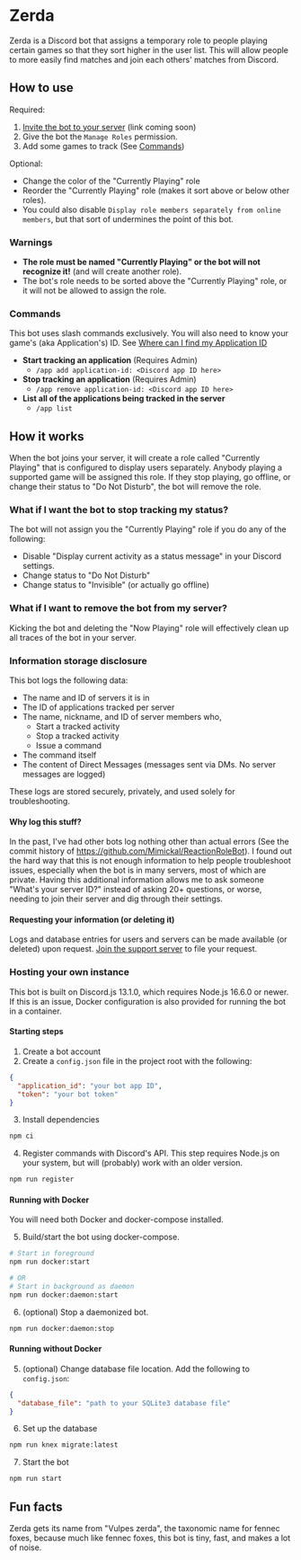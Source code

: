 # Zerda
Zerda is a Discord bot that assigns a temporary role to people playing
certain games so that they sort higher in the user list. This will allow people
to more easily find matches and join each others' matches from Discord.

## How to use
Required:
1. [Invite the bot to your server]() (link coming soon)
1. Give the bot the `Manage Roles` permission.
1. Add some games to track (See [Commands](#commands))

Optional:
- Change the color of the "Currently Playing" role
- Reorder the "Currently Playing" role (makes it sort above or below other
  roles).
- You could also disable `Display role members separately from online members`,
  but that sort of undermines the point of this bot.

### Warnings
- **The role must be named "Currently Playing" or the bot will not recognize it!**
(and will create another role).
- The bot's role needs to be sorted above the "Currently Playing" role, or it
will not be allowed to assign the role.

### Commands
This bot uses slash commands exclusively. You will also need to know your game's
(aka Application's) ID. See [Where can I find my Application ID](
https://support-dev.discord.com/hc/en-us/articles/360028717192-Where-can-I-find-my-Application-Team-Server-ID-)

- **Start tracking an application** (Requires Admin)
  - `/app add application-id: <Discord app ID here>`
- **Stop tracking an application** (Requires Admin)
  - `/app remove application-id: <Discord app ID here>`
- **List all of the applications being tracked in the server**
  - `/app list`

## How it works
When the bot joins your server, it will create a role called "Currently
Playing" that is configured to display users separately. Anybody playing a
supported game will be assigned this role. If they stop playing, go offline, or
change their status to "Do Not Disturb", the bot will remove the role.

### What if I want the bot to stop tracking my status?
The bot will not assign you the "Currently Playing" role if you do any of the
following:

- Disable "Display current activity as a status message" in your Discord settings.
- Change status to "Do Not Disturb"
- Change status to "Invisible" (or actually go offline)

### What if I want to remove the bot from my server?
Kicking the bot and deleting the "Now Playing" role will effectively clean up
all traces of the bot in your server.

### Information storage disclosure
This bot logs the following data:

- The name and ID of servers it is in
- The ID of applications tracked per server
- The name, nickname, and ID of server members who,
  - Start a tracked activity
  - Stop a tracked activity
  - Issue a command
- The command itself
- The content of Direct Messages (messages sent via DMs. No server messages are
  logged)

These logs are stored securely, privately, and used solely for troubleshooting.

#### Why log this stuff?
In the past, I've had other bots log nothing other than actual errors (See the
commit history of https://github.com/Mimickal/ReactionRoleBot). I found out the
hard way that this is not enough information to help people troubleshoot issues,
especially when the bot is in many servers, most of which are private.
Having this additional information allows me to ask someone "What's your server
ID?" instead of asking 20+ questions, or worse, needing to join their server and
dig through their settings.

#### Requesting your information (or deleting it)
Logs and database entries for users and servers can be made available (or
deleted) upon request. [Join the support server](https://discord.gg/7UBT8SK) to
file your request.

### Hosting your own instance
This bot is built on Discord.js 13.1.0, which requires Node.js 16.6.0 or newer.
If this is an issue, Docker configuration is also provided for running the bot
in a container.

#### Starting steps
1. Create a bot account
2. Create a `config.json` file in the project root with the following:
  ```json
  {
    "application_id": "your bot app ID",
    "token": "your bot token"
  }
  ```
3. Install dependencies
  ```bash
  npm ci
  ```

4. Register commands with Discord's API. This step requires Node.js on your
system, but will (probably) work with an older version.
  ```bash
  npm run register
  ```

#### Running with Docker
You will need both Docker and docker-compose installed.

5. Build/start the bot using docker-compose.
  ```bash
  # Start in foreground
  npm run docker:start

  # OR
  # Start in background as daemon
  npm run docker:daemon:start
  ```
6. (optional) Stop a daemonized bot.
  ```bash
  npm run docker:daemon:stop
  ```

#### Running without Docker
5. (optional) Change database file location. Add the following to `config.json`:
  ```json
  {
    "database_file": "path to your SQLite3 database file"
  }
  ```
6. Set up the database
  ```bash
  npm run knex migrate:latest
  ```
7. Start the bot
  ```bash
  npm run start
  ```

## Fun facts
Zerda gets its name from "Vulpes zerda", the taxonomic name for fennec foxes,
because much like fennec foxes, this bot is tiny, fast, and makes a lot of noise.

